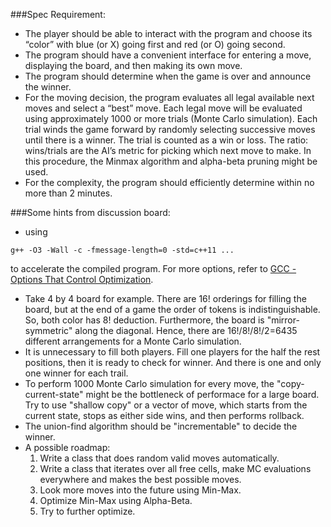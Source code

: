 ###Spec Requirement:

* The player should be able to interact with the program and choose its “color” with blue (or X) going first and red (or O) going second.
* The program should have a convenient interface for entering a move, displaying the board, and then making its own move.
* The program should determine when the game is over and announce the winner.
* For the moving decision, the program evaluates all legal available next moves and select a “best” move.  Each legal move will be evaluated using approximately 1000 or more trials (Monte Carlo simulation). Each trial winds the game forward by randomly selecting successive moves until there is a winner. The trial is counted as a win or loss. The ratio: wins/trials are the AI’s metric for picking which next move to make. In this procedure, the Minmax algorithm and alpha-beta pruning might be used.
* For the complexity, the program should efficiently determine within no more than 2 minutes.

###Some hints from discussion board:
* using
````
g++ -O3 -Wall -c -fmessage-length=0 -std=c++11 ...
````
to accelerate the compiled program. For more options, refer to [GCC - Options That Control Optimization](http://gcc.gnu.org/onlinedocs/gcc/Optimize-Options.html).
* Take 4 by 4 board for example. There are 16! orderings for filling the board, but at the end of a game the order of tokens is indistinguishable. So, both color has 8! deduction. Furthermore, the board is "mirror-symmetric" along the diagonal. Hence, there are 16!/8!/8!/2=6435 different arrangements for a Monte Carlo simulation.
* It is unnecessary to fill both players. Fill one players for the half the rest positions, then it is ready to check for winner. And there is one and only one winner for each trail.
* To perform 1000 Monte Carlo simulation for every move, the "copy-current-state" might be the bottleneck of performace for a large board. Try to use "shallow copy" or a vector of move, which starts from the current state, stops as either side wins, and then performs rollback.
* The union-find algorithm should be "incrementable" to decide the winner.
* A possible roadmap:
    1. Write a class that does random valid moves automatically.
    1. Write a class that iterates over all free cells, make MC evaluations everywhere and makes the best possible moves.
    1. Look more moves into the future using Min-Max.
    1. Optimize Min-Max using Alpha-Beta.
    1. Try to further optimize.
